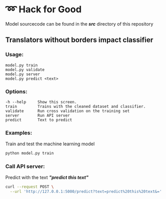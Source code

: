 # :loop: Hack for Good

Model sourcecode can be found in the ***src*** directory of this repository

## Translators without borders impact classifier

### Usage:

  ```
  model.py train
  model.py validate
  model.py server
  model.py predict <text>
  ```

### Options:

  ```
  -h --help     Show this screen.
  train         Trains with the cleaned dataset and classifier.
  validate      Run cross validation on the training set
  server        Run API server
  predict       Text to predict
  ```
  
### Examples:

Train and test the machine learning model

```bash
python model.py train
```

### Call API server:

Predict with the text ***"predict this text"***

```bash
curl --request POST \
  --url 'http://127.0.0.1:5000/predict?text=predict%20this%20text&='
```

